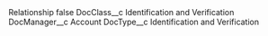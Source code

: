 <?xml version="1.0" encoding="UTF-8"?>
<CustomMetadata xmlns="http://soap.sforce.com/2006/04/metadata" xmlns:xsi="http://www.w3.org/2001/XMLSchema-instance" xmlns:xsd="http://www.w3.org/2001/XMLSchema">
    <label>Relationship</label>
    <protected>false</protected>
    <values>
        <field>DocClass__c</field>
        <value xsi:type="xsd:string">Identification and Verification</value>
    </values>
    <values>
        <field>DocManager__c</field>
        <value xsi:type="xsd:string">Account</value>
    </values>
    <values>
        <field>DocType__c</field>
        <value xsi:type="xsd:string">Identification and Verification</value>
    </values>
</CustomMetadata>
